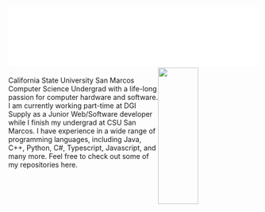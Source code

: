 <img src="csoftlogo-light.png" >
<!--img src="header1.svg" width="50%" height="300" align="left"-->
<img align="right" src="https://github-readme-stats.vercel.app/api/top-langs/?username=JCoombs224&theme=react&layout=compact&hide=CMake&langs_count=8" width="40%" height="275">
<div align="left">
  <br>
  California State University San Marcos Computer Science Undergrad with a life-long passion for computer hardware and software.
  I am currently working part-time at DGI Supply as a Junior Web/Software developer while I finish my undergrad at CSU San Marcos.
  I have experience in a wide range of programming languages, including Java, C++, Python, C#, Typescript, Javascript, and many more.
  Feel free to check out some of my repositories here.
</div>

